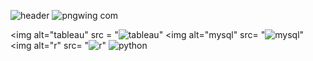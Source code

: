 ![header](https://capsule-render.vercel.app/api?type=shark&color=auto&height=300&section=header&text=buz321%20)
![pngwing com](https://user-images.githubusercontent.com/107760647/188753630-14d22da8-4519-47fc-822f-e097f2f1ec74.png)

<img alt="tableau" src =
"![tableau](https://user-images.githubusercontent.com/107760647/188754057-059de05a-f6fd-4b12-876d-7501a2762fa2.svg)" <img alt="mysql" src= 
"![mysql](https://user-images.githubusercontent.com/107760647/188754059-df05c749-7c7d-4dfd-992e-2c82e08e1ae2.svg)" <img alt="r" src=
"![r](https://user-images.githubusercontent.com/107760647/188754061-24ded263-6afd-4536-8975-5c28cb5658b8.svg)" <img alt="python" src=
"![python](https://user-images.githubusercontent.com/107760647/188754065-281f65e6-e133-416b-90f9-e6e57eca668c.svg)"/>

<!--
**buz321/buz321** is a ✨ _special_ ✨ repository because its `README.md` (this file) appears on your GitHub profile.

Here are some ideas to get you started:

- 🔭 I’m currently working on ...
- 🌱 I’m currently learning ...
- 👯 I’m looking to collaborate on ...
- 🤔 I’m looking for help with ...
- 💬 Ask me about ...
- 📫 How to reach me: ...
- 😄 Pronouns: ...
- ⚡ Fun fact: ...
-->
